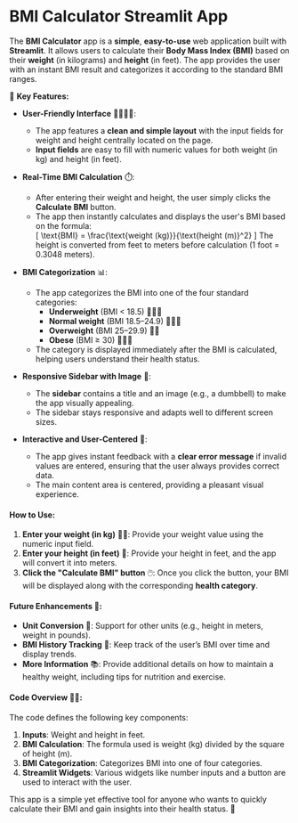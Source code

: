 # **BMI Calculator Streamlit App**

The **BMI Calculator** app is a **simple**, **easy-to-use** web application built with **Streamlit**. It allows users to calculate their **Body Mass Index (BMI)** based on their **weight** (in kilograms) and **height** (in feet). The app provides the user with an instant BMI result and categorizes it according to the standard BMI ranges. 

🌟 **Key Features:**

- **User-Friendly Interface** 👩‍💻👨‍💻:
  - The app features a **clean and simple layout** with the input fields for weight and height centrally located on the page. 
  - **Input fields** are easy to fill with numeric values for both weight (in kg) and height (in feet).

- **Real-Time BMI Calculation** ⏱️:
  - After entering their weight and height, the user simply clicks the **Calculate BMI** button. 
  - The app then instantly calculates and displays the user's BMI based on the formula:  
    \[
    \text{BMI} = \frac{\text{weight (kg)}}{\text{height (m)}^2}
    \]
    The height is converted from feet to meters before calculation (1 foot = 0.3048 meters).

- **BMI Categorization** 📊:
  - The app categorizes the BMI into one of the four standard categories:
    - **Underweight** (BMI < 18.5) 🏃‍♂️💨
    - **Normal weight** (BMI 18.5–24.9) 🏋️‍♀️💪
    - **Overweight** (BMI 25–29.9) 🍔🍟
    - **Obese** (BMI ≥ 30) 🚶‍♂️🛑
  - The category is displayed immediately after the BMI is calculated, helping users understand their health status.

- **Responsive Sidebar with Image** 📸:
  - The **sidebar** contains a title and an image (e.g., a dumbbell) to make the app visually appealing.
  - The sidebar stays responsive and adapts well to different screen sizes.

- **Interactive and User-Centered** 💬:
  - The app gives instant feedback with a **clear error message** if invalid values are entered, ensuring that the user always provides correct data.
  - The main content area is centered, providing a pleasant visual experience.

#### **How to Use:**
1. **Enter your weight (in kg)** 🏋️‍♂️: Provide your weight value using the numeric input field.
2. **Enter your height (in feet)** 📏: Provide your height in feet, and the app will convert it into meters.
3. **Click the "Calculate BMI" button** 🖱️: Once you click the button, your BMI will be displayed along with the corresponding **health category**.

#### **Future Enhancements** 🌱:
- **Unit Conversion** 🔄: Support for other units (e.g., height in meters, weight in pounds).
- **BMI History Tracking** 📅: Keep track of the user’s BMI over time and display trends.
- **More Information** 📚: Provide additional details on how to maintain a healthy weight, including tips for nutrition and exercise.

#### **Code Overview** 🧑‍💻:
The code defines the following key components:
1. **Inputs**: Weight and height in feet.
2. **BMI Calculation**: The formula used is weight (kg) divided by the square of height (m).
3. **BMI Categorization**: Categorizes BMI into one of four categories.
4. **Streamlit Widgets**: Various widgets like number inputs and a button are used to interact with the user.

This app is a simple yet effective tool for anyone who wants to quickly calculate their BMI and gain insights into their health status. 🌟
